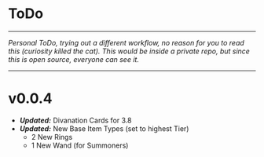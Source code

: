 # ToDo

---

*Personal ToDo, trying out a different workflow, no reason for you to read this (curiosity killed the cat). This would be inside a private repo, but since this is open source, everyone can see it.*

---

# v0.0.4
* ***Updated:*** Divanation Cards for 3.8
* ***Updated:*** New Base Item Types (set to highest Tier)
  * 2 New Rings
  * 1 New Wand (for Summoners)
